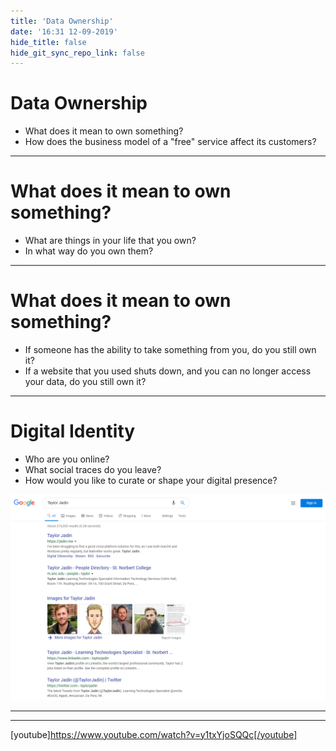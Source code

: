 ```yaml
---
title: 'Data Ownership'
date: '16:31 12-09-2019'
hide_title: false
hide_git_sync_repo_link: false
---
```


# Data Ownership

* What does it mean to own something?
* How does the business model of a "free" service affect its customers?

---
# What does it mean to own something?
 * What are things in your life that you own?
 * In what way do you own them?
  
---
# What does it mean to own something?
 * If someone has the ability to take something from you, do you still own it?
 * If a website that you used shuts down, and you can no longer access your data, do you still own it?

---
# Digital Identity
* Who are you online?
* What social traces do you leave?
* How would you like to curate or shape your digital presence?

![screenshot of search results for Taylor Jadin on google.com](search.png)

---


---
[youtube]https://www.youtube.com/watch?v=y1txYjoSQQc[/youtube]

